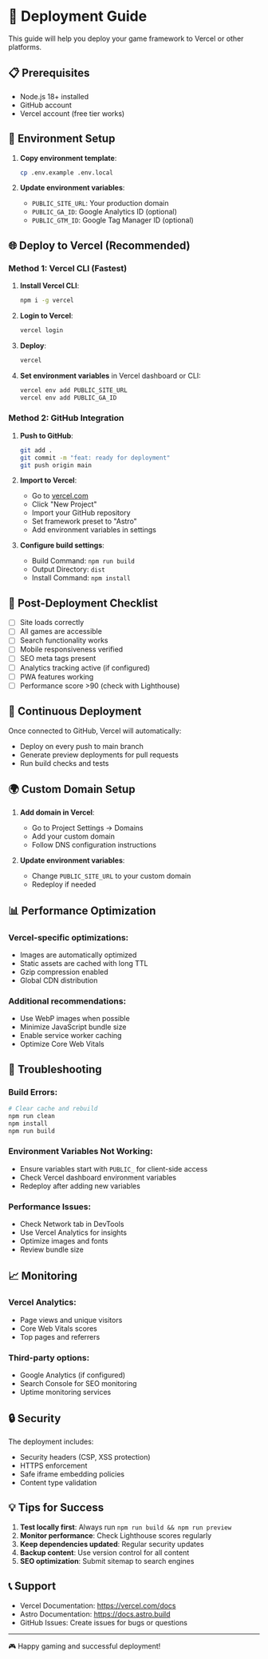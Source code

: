 # 🚀 Deployment Guide

This guide will help you deploy your game framework to Vercel or other platforms.

## 📋 Prerequisites

- Node.js 18+ installed
- GitHub account
- Vercel account (free tier works)

## 🔧 Environment Setup

1. **Copy environment template**:
   ```bash
   cp .env.example .env.local
   ```

2. **Update environment variables**:
   - `PUBLIC_SITE_URL`: Your production domain
   - `PUBLIC_GA_ID`: Google Analytics ID (optional)
   - `PUBLIC_GTM_ID`: Google Tag Manager ID (optional)

## 🌐 Deploy to Vercel (Recommended)

### Method 1: Vercel CLI (Fastest)

1. **Install Vercel CLI**:
   ```bash
   npm i -g vercel
   ```

2. **Login to Vercel**:
   ```bash
   vercel login
   ```

3. **Deploy**:
   ```bash
   vercel
   ```

4. **Set environment variables** in Vercel dashboard or CLI:
   ```bash
   vercel env add PUBLIC_SITE_URL
   vercel env add PUBLIC_GA_ID
   ```

### Method 2: GitHub Integration

1. **Push to GitHub**:
   ```bash
   git add .
   git commit -m "feat: ready for deployment"
   git push origin main
   ```

2. **Import to Vercel**:
   - Go to [vercel.com](https://vercel.com)
   - Click "New Project"
   - Import your GitHub repository
   - Set framework preset to "Astro"
   - Add environment variables in settings

3. **Configure build settings**:
   - Build Command: `npm run build`
   - Output Directory: `dist`
   - Install Command: `npm install`

## 🎯 Post-Deployment Checklist

- [ ] Site loads correctly
- [ ] All games are accessible
- [ ] Search functionality works
- [ ] Mobile responsiveness verified
- [ ] SEO meta tags present
- [ ] Analytics tracking active (if configured)
- [ ] PWA features working
- [ ] Performance score >90 (check with Lighthouse)

## 🔄 Continuous Deployment

Once connected to GitHub, Vercel will automatically:
- Deploy on every push to main branch
- Generate preview deployments for pull requests
- Run build checks and tests

## 🌍 Custom Domain Setup

1. **Add domain in Vercel**:
   - Go to Project Settings → Domains
   - Add your custom domain
   - Follow DNS configuration instructions

2. **Update environment variables**:
   - Change `PUBLIC_SITE_URL` to your custom domain
   - Redeploy if needed

## 📊 Performance Optimization

### Vercel-specific optimizations:
- Images are automatically optimized
- Static assets are cached with long TTL
- Gzip compression enabled
- Global CDN distribution

### Additional recommendations:
- Use WebP images when possible
- Minimize JavaScript bundle size
- Enable service worker caching
- Optimize Core Web Vitals

## 🐛 Troubleshooting

### Build Errors:
```bash
# Clear cache and rebuild
npm run clean
npm install
npm run build
```

### Environment Variables Not Working:
- Ensure variables start with `PUBLIC_` for client-side access
- Check Vercel dashboard environment variables
- Redeploy after adding new variables

### Performance Issues:
- Check Network tab in DevTools
- Use Vercel Analytics for insights
- Optimize images and fonts
- Review bundle size

## 📈 Monitoring

### Vercel Analytics:
- Page views and unique visitors
- Core Web Vitals scores
- Top pages and referrers

### Third-party options:
- Google Analytics (if configured)
- Search Console for SEO monitoring
- Uptime monitoring services

## 🔒 Security

The deployment includes:
- Security headers (CSP, XSS protection)
- HTTPS enforcement
- Safe iframe embedding policies
- Content type validation

## 💡 Tips for Success

1. **Test locally first**: Always run `npm run build && npm run preview`
2. **Monitor performance**: Check Lighthouse scores regularly
3. **Keep dependencies updated**: Regular security updates
4. **Backup content**: Use version control for all content
5. **SEO optimization**: Submit sitemap to search engines

## 📞 Support

- Vercel Documentation: https://vercel.com/docs
- Astro Documentation: https://docs.astro.build
- GitHub Issues: Create issues for bugs or questions

---

🎮 Happy gaming and successful deployment!
